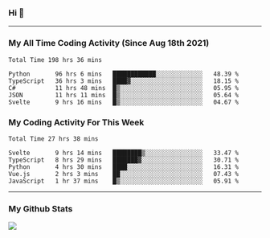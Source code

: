### Hi 🙂

---

### My All Time Coding Activity (Since Aug 18th 2021)
<!--START_SECTION:waka-all-->
```text
Total Time 198 hrs 36 mins

Python       96 hrs 6 mins   ████████████░░░░░░░░░░░░░   48.39 % 
TypeScript   36 hrs 3 mins   ████▓░░░░░░░░░░░░░░░░░░░░   18.15 % 
C#           11 hrs 48 mins  █▒░░░░░░░░░░░░░░░░░░░░░░░   05.95 % 
JSON         11 hrs 11 mins  █▒░░░░░░░░░░░░░░░░░░░░░░░   05.64 % 
Svelte       9 hrs 16 mins   █▒░░░░░░░░░░░░░░░░░░░░░░░   04.67 % 
```
<!--END_SECTION:waka-all-->

### My Coding Activity For This Week
<!--START_SECTION:waka-week-->
```text
Total Time 27 hrs 38 mins

Svelte       9 hrs 14 mins   ████████▒░░░░░░░░░░░░░░░░   33.47 % 
TypeScript   8 hrs 29 mins   ███████▓░░░░░░░░░░░░░░░░░   30.71 % 
Python       4 hrs 30 mins   ████░░░░░░░░░░░░░░░░░░░░░   16.31 % 
Vue.js       2 hrs 3 mins    ██░░░░░░░░░░░░░░░░░░░░░░░   07.43 % 
JavaScript   1 hr 37 mins    █▒░░░░░░░░░░░░░░░░░░░░░░░   05.91 % 
```
<!--END_SECTION:waka-week-->

---

### My Github Stats
[![](https://github-readme-stats.vercel.app/api?username=eroxl&count_private=true&show_icons=true&include_all_commits=true&theme=onedark)](https://github.com/Eroxl)
